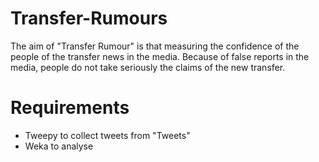# Transfer-Rumours
The aim of "Transfer Rumour" is that measuring the confidence of the people of the transfer news in the media.
Because of false reports in the media, people do not take seriously the claims of the new transfer.

# Requirements
 - Tweepy to collect tweets from "Tweets"
 - Weka to analyse
